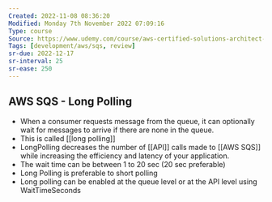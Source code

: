 ```yaml
---
Created: 2022-11-08 08:36:20
Modified: Monday 7th November 2022 07:09:16
Type: course
Source: https://www.udemy.com/course/aws-certified-solutions-architect-associate-saa-c01/?xref=E0Aed11STH4LPUQvCz0GJFABTmM=
Tags: [development/aws/sqs, review]
sr-due: 2022-12-17
sr-interval: 25
sr-ease: 250
---
```


## AWS SQS - Long Polling

- When a consumer requests message from the queue, it can optionally wait for messages to arrive if there are none in the queue.
- This is called [[long polling]]
- LongPolling decreases the number of [[API]] calls made to [[AWS SQS]] while increasing the efficiency and latency of your application.
- The wait time can be between 1 to 20 sec (20 sec preferable)
- Long Polling is preferable to short polling
- Long polling can be enabled at the queue level or at the API level using WaitTimeSeconds